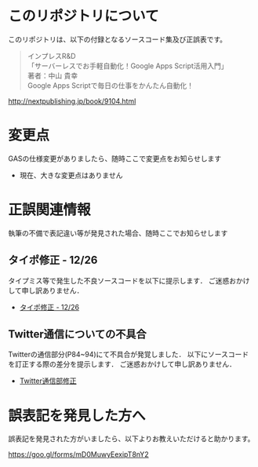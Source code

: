 # このリポジトリについて

このリポジトリは、以下の付録となるソースコード集及び正誤表です。

> インプレスR&D  
> 「サーバーレスでお手軽自動化！Google Apps Script活用入門」  
> 著者：中山 貴幸  
> Google Apps Scriptで毎日の仕事をかんたん自動化！

http://nextpublishing.jp/book/9104.html


# 変更点

GASの仕様変更がありましたら、随時ここで変更点をお知らせします

- 現在、大きな変更点はありません


# 正誤関連情報

執筆の不備で表記違い等が発見された場合、随時ここでお知らせします

## タイポ修正 - 12/26

タイプミス等で発生した不良ソースコードを以下に提示します．
ご迷惑おかけして申し訳ありません．

- [タイポ修正 - 12/26](https://github.com/takanakahiko/GAS_Katsuyou_Nyuumon/commit/fa6fabf7d83ce8d049a1030d6e9ffd33345b29d8)

## Twitter通信についての不具合

Twitterの通信部分(P84~94)にて不具合が発覚しました．
以下にソースコードを訂正する際の差分を提示します．
ご迷惑おかけして申し訳ありません．

- [Twitter通信部修正](https://github.com/takanakahiko/GAS_Katsuyou_Nyuumon/commit/48f2be322f0217ca9cd9f6957e6ef781047318ea)

# 誤表記を発見した方へ

誤表記を発見された方がいましたら、以下よりお教えいただけると助かります。

https://goo.gl/forms/mD0MuwyEexipT8nY2